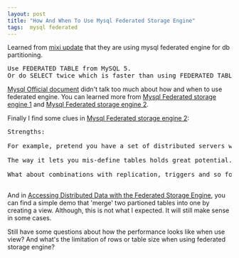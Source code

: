 ```yaml
---
layout: post
title: "How And When To Use Mysql Federated Storage Engine"
tags:  mysql federated
---
```


Learned from <a href='http://conferences.oreillynet.com/presentations/mysql06/mixi_update.pdf'>mixi update</a> that they are using mysql federated engine for db partitioning.

<pre>
Use FEDERATED TABLE from MySQL 5.
Or do SELECT twice which is faster than using FEDERATED TABLEs
</pre>

<a href='http://dev.mysql.com/doc/refman/5.0/en/federated-storage-engine.html'>Mysql Official document</a> didn't talk too much about how and when to use federated engine. You can learned more from <a href='http://www.xaprb.com/blog/2007/01/29/mysqls-federated-storage-engine-part-1/'>Mysql Federated storage engine 1</a> and <a href='http://www.xaprb.com/blog/2007/01/31/mysqls-federated-storage-engine-part-2/'>Mysql Federated storage engine 2</a>.

Finally I find some clues in <a href='http://www.xaprb.com/blog/2007/01/31/mysqls-federated-storage-engine-part-2/'>Mysql Federated storage engine 2</a>:

<pre>
Strengths:

For example, pretend you have a set of distributed servers working on small parts of a large task, and their results need to be merged back together when done without conflict. Many solutions to this problem involve modulo arithmetic for generating primary keys. This could be a good use of a FEDERATED table: just federate one central table on all the servers, have the processes INSERT into the table, and they’ll get non-conflicting primary key numbers. That’s a trivially easy way to coordinate distributed resource requests.

The way it lets you mis-define tables holds great potential. For example, Giuseppe Maxia has already noted that you can define a FEDERATED table against a view. Views don’t have indexes (yet), but that shouldn’t stop you from telling the engine it does! That way, your WHERE clauses are sent through to the remote server unharmed, where the view can execute GROUP BY queries and the like. Giuseppe even outlines a way to get the remote server to execute arbitrary commands via a FEDERATED table!

What about combinations with replication, triggers and so forth? There must be many more cool hacks waiting to be discovered.

</pre>

And in <a href='http://mysql.lamphost.net/tech-resources/articles/mysql-federated-storage.html'>Accessing Distributed Data with the Federated Storage Engine</a>, you can find a simple demo that 'merge' two partioned tables into one by creating a view. Although, this is not what I expected. It will still make sense in some cases. 


Still have some questions about how the performance looks like when use view? And what's the limitation of rows or table size when using federated storage engine?
